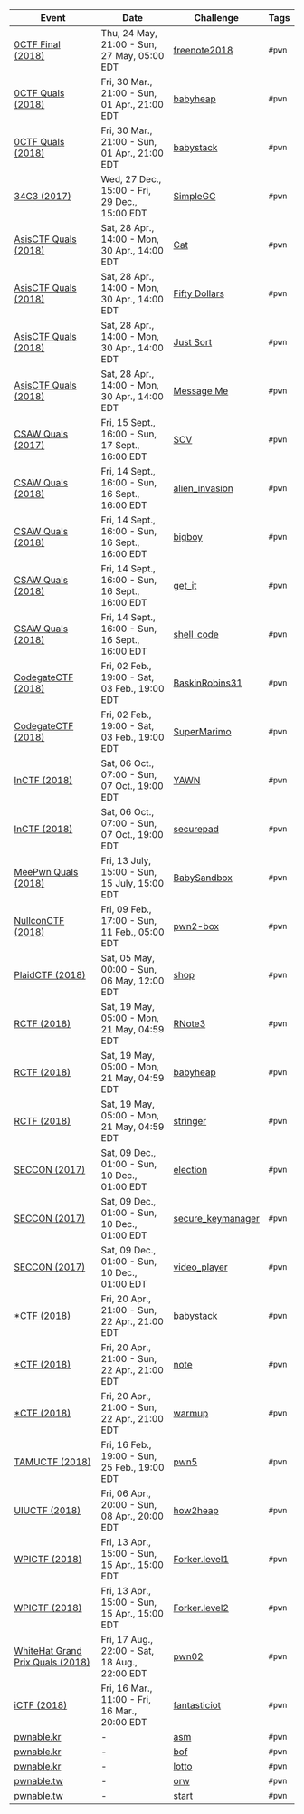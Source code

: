 | Event | Date | Challenge | Tags |
|-------|------|-----------|------|
| [0CTF Final (2018)](https://ctftime.org/event/558) | Thu, 24 May, 21:00  - Sun, 27 May, 05:00 EDT | [freenote2018](0CTFFinal/2018/freenote2018) | `#pwn` |
| [0CTF Quals (2018)](https://ctftime.org/event/557) | Fri, 30 Mar., 21:00  - Sun, 01 Apr., 21:00 EDT | [babyheap](0CTFQuals/2018/babyheap) | `#pwn` |
| [0CTF Quals (2018)](https://ctftime.org/event/557) | Fri, 30 Mar., 21:00  - Sun, 01 Apr., 21:00 EDT | [babystack](0CTFQuals/2018/babystack) | `#pwn` |
| [34C3 (2017)](https://ctftime.org/event/544) | Wed, 27 Dec., 15:00  - Fri, 29 Dec., 15:00 EDT | [SimpleGC](34C3/2017/SimpleGC) | `#pwn` |
| [AsisCTF Quals (2018)](https://ctftime.org/event/568) | Sat, 28 Apr., 14:00  - Mon, 30 Apr., 14:00 EDT | [Cat](AsisCTFQuals/2018/Cat) | `#pwn` |
| [AsisCTF Quals (2018)](https://ctftime.org/event/568) | Sat, 28 Apr., 14:00  - Mon, 30 Apr., 14:00 EDT | [Fifty Dollars](AsisCTFQuals/2018/Fifty_Dollars) | `#pwn` |
| [AsisCTF Quals (2018)](https://ctftime.org/event/568) | Sat, 28 Apr., 14:00  - Mon, 30 Apr., 14:00 EDT | [Just Sort](AsisCTFQuals/2018/Just_Sort) | `#pwn` |
| [AsisCTF Quals (2018)](https://ctftime.org/event/568) | Sat, 28 Apr., 14:00  - Mon, 30 Apr., 14:00 EDT | [Message Me](AsisCTFQuals/2018/Message_Me) | `#pwn` |
| [CSAW Quals (2017)](https://ctftime.org/event/488) | Fri, 15 Sept., 16:00  - Sun, 17 Sept., 16:00 EDT | [SCV](CSAWQuals/2017/SCV) | `#pwn` |
| [CSAW Quals (2018)](https://ctftime.org/event/633) | Fri, 14 Sept., 16:00  - Sun, 16 Sept., 16:00 EDT | [alien_invasion](CSAWQuals/2018/alien_invasion) | `#pwn` |
| [CSAW Quals (2018)](https://ctftime.org/event/633) | Fri, 14 Sept., 16:00  - Sun, 16 Sept., 16:00 EDT | [bigboy](CSAWQuals/2018/bigboy) | `#pwn` |
| [CSAW Quals (2018)](https://ctftime.org/event/633) | Fri, 14 Sept., 16:00  - Sun, 16 Sept., 16:00 EDT | [get_it](CSAWQuals/2018/get_it) | `#pwn` |
| [CSAW Quals (2018)](https://ctftime.org/event/633) | Fri, 14 Sept., 16:00  - Sun, 16 Sept., 16:00 EDT | [shell_code](CSAWQuals/2018/shell_code) | `#pwn` |
| [CodegateCTF (2018)](https://ctftime.org/event/542) | Fri, 02 Feb., 19:00  - Sat, 03 Feb., 19:00 EDT | [BaskinRobins31](CodegateCTF/2018/BaskinRobins31) | `#pwn` |
| [CodegateCTF (2018)](https://ctftime.org/event/542) | Fri, 02 Feb., 19:00  - Sat, 03 Feb., 19:00 EDT | [SuperMarimo](CodegateCTF/2018/Super_Marimo) | `#pwn` |
| [InCTF (2018)](https://ctftime.org/event/662) | Sat, 06 Oct., 07:00  - Sun, 07 Oct., 19:00 EDT | [YAWN](InCTF/2018/YAWN) | `#pwn` |
| [InCTF (2018)](https://ctftime.org/event/662) | Sat, 06 Oct., 07:00  - Sun, 07 Oct., 19:00 EDT | [securepad](InCTF/2018/securepad) | `#pwn` |
| [MeePwn Quals (2018)](https://ctftime.org/event/625) | Fri, 13 July, 15:00  - Sun, 15 July, 15:00 EDT | [BabySandbox](MeePwnQuals/2018/BabySandbox) | `#pwn` |
| [NullconCTF (2018)](https://ctftime.org/event/566) | Fri, 09 Feb., 17:00  - Sun, 11 Feb., 05:00 EDT | [pwn2-box](NullconCTF/2018/pwn2-box) | `#pwn` |
| [PlaidCTF (2018)](https://ctftime.org/event/617) | Sat, 05 May, 00:00  - Sun, 06 May, 12:00 EDT | [shop](PlaidCTF/2018/shop) | `#pwn` |
| [RCTF (2018)](https://ctftime.org/event/624) | Sat, 19 May, 05:00  - Mon, 21 May, 04:59 EDT | [RNote3](RCTF/2018/RNote3) | `#pwn` |
| [RCTF (2018)](https://ctftime.org/event/624) | Sat, 19 May, 05:00  - Mon, 21 May, 04:59 EDT | [babyheap](RCTF/2018/babyheap) | `#pwn` |
| [RCTF (2018)](https://ctftime.org/event/624) | Sat, 19 May, 05:00  - Mon, 21 May, 04:59 EDT | [stringer](RCTF/2018/stringer) | `#pwn` |
| [SECCON (2017)](https://ctftime.org/event/512) | Sat, 09 Dec., 01:00  - Sun, 10 Dec., 01:00 EDT | [election](SECCON/2017/election) | `#pwn` |
| [SECCON (2017)](https://ctftime.org/event/512) | Sat, 09 Dec., 01:00  - Sun, 10 Dec., 01:00 EDT | [secure_keymanager](SECCON/2017/secure_keymanager) | `#pwn` |
| [SECCON (2017)](https://ctftime.org/event/512) | Sat, 09 Dec., 01:00  - Sun, 10 Dec., 01:00 EDT | [video_player](SECCON/2017/video_player) | `#pwn` |
| [\*CTF (2018)](https://ctftime.org/event/614/) | Fri, 20 Apr., 21:00  - Sun, 22 Apr., 21:00 EDT | [babystack](StarCTF/2018/babystack) | `#pwn` |
| [\*CTF (2018)](https://ctftime.org/event/614/) | Fri, 20 Apr., 21:00  - Sun, 22 Apr., 21:00 EDT | [note](StarCTF/2018/note) | `#pwn` |
| [\*CTF (2018)](https://ctftime.org/event/614/) | Fri, 20 Apr., 21:00  - Sun, 22 Apr., 21:00 EDT | [warmup](StarCTF/2018/warmup) | `#pwn` |
| [TAMUCTF (2018)](https://ctftime.org/event/559) | Fri, 16 Feb., 19:00  - Sun, 25 Feb., 19:00 EDT | [pwn5](TAMUCTF/2018/pwn5) | `#pwn` |
| [UIUCTF (2018)](https://ctftime.org/event/587) | Fri, 06 Apr., 20:00  - Sun, 08 Apr., 20:00 EDT | [how2heap](UIUCTF/2018/how2heap) | `#pwn` |
| [WPICTF (2018)](https://ctftime.org/event/600) | Fri, 13 Apr., 15:00  - Sun, 15 Apr., 15:00 EDT | [Forker.level1](WPICTF/2018/Forker.level1) | `#pwn` |
| [WPICTF (2018)](https://ctftime.org/event/600) | Fri, 13 Apr., 15:00  - Sun, 15 Apr., 15:00 EDT | [Forker.level2](WPICTF/2018/Forker.level2) | `#pwn` |
| [WhiteHat Grand Prix Quals (2018)](https://ctftime.org/event/656) | Fri, 17 Aug., 22:00  - Sat, 18 Aug., 22:00 EDT | [pwn02](WhiteHatGrandPrixQuals/2018/pwn02) | `#pwn` |
| [iCTF (2018)](https://ctftime.org/event/567) | Fri, 16 Mar., 11:00  - Fri, 16 Mar., 20:00 EDT | [fantasticiot](iCTF/2018/fantasticiot) | `#pwn` |
| [pwnable.kr](http://pwnable.kr/) | - | [asm](pwnable.kr/asm) | `#pwn` |
| [pwnable.kr](http://pwnable.kr/) | - | [bof](pwnable.kr/bof) | `#pwn` |
| [pwnable.kr](http://pwnable.kr/) | - | [lotto](pwnable.kr/lotto) | `#pwn` |
| [pwnable.tw](https://pwnable.tw/) | - | [orw](pwnable.tw/orw) | `#pwn` |
| [pwnable.tw](https://pwnable.tw/) | - | [start](pwnable.tw/start) | `#pwn` |
